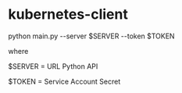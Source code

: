 # kubernetes-client

python main.py --server $SERVER --token $TOKEN

where

$SERVER = URL Python API

$TOKEN = Service Account Secret

